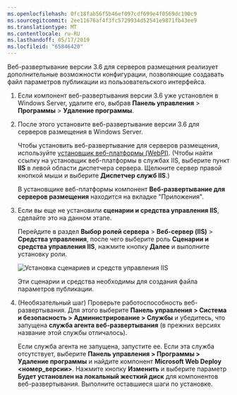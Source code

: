```yaml
---
ms.openlocfilehash: 0fc18fab56f5b46ef097cdf699e4f0569dc190c9
ms.sourcegitcommit: 2ee11676af4f3fc5729934d52541e9871fb43ee9
ms.translationtype: MT
ms.contentlocale: ru-RU
ms.lasthandoff: 05/17/2019
ms.locfileid: "65846420"
---
```

Веб-развертывание версии 3.6 для серверов размещения реализует дополнительные возможности конфигурации, позволяющие создавать файл параметров публикации из пользовательского интерфейса.

1. Если компонент веб-развертывания версии 3.6 уже установлен в Windows Server, удалите его, выбрав **Панель управления** > **Программы** > **Удаление программы**.

2. После этого установите веб-развертывание версии 3.6 для серверов размещения в Windows Server.

    Чтобы установить веб-развертывание для серверов размещения, используйте [установщик веб-платформы (WebPI)](https://www.microsoft.com/web/downloads/platform.aspx). (Чтобы найти ссылку на установщик веб-платформы в службах IIS, выберите пункт **IIS** в левой области диспетчера сервера. Щелкните сервер правой кнопкой мыши и выберите **Диспетчер служб IIS**.)

    В установщике веб-платформы компонент **Веб-развертывание для серверов размещения** находится на вкладке "Приложения".

3. Если вы еще не установили **сценарии и средства управления IIS**, сделайте это на данном этапе.

    Перейдите в раздел **Выбор ролей сервера** > **Веб-сервер (IIS)** > **Средства управления**, после чего выберите роль **Сценарии и средства управления IIS**, нажмите кнопку **Далее** и выполните установку роли.

    ![Установка сценариев и средств управления IIS](../../deployment/media/tutorial-iis-management-scripts-and-tools.png)

    Эти сценарии и средства необходимы для создания файла параметров публикации.

4. (Необязательный шаг) Проверьте работоспособность веб-развертывания. Для этого выберите **Панель управления > Система и безопасность > Администрирование > Службы** и убедитесь, что запущена **служба агента веб-развертывания** (в прежних версиях название этой службы отличалось).

    Если служба агента не запущена, запустите ее. Если эта служба отсутствует, выберите **Панель управления > Программы > Удаление программы** и найдите компонент **Microsoft Web Deploy \<номер_версии>**. Нажмите кнопку **Изменить** и выберите параметр **Будет установлен на локальный жесткий диск** для компонентов веб-развертывания. Выполните оставшиеся шаги по установке.